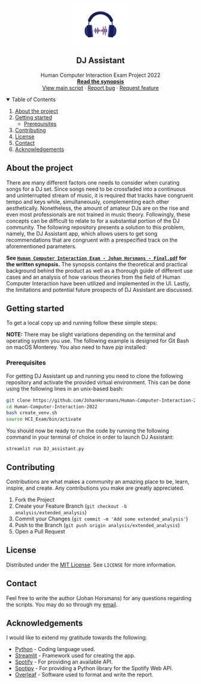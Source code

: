 <!-- PROJECT LOGO -->
<br />
<p align="center">
  <a href="https://github.com/JohanHorsmans/Human-Computer-Interaction-2022">
    <img src="README_images/DJA_ICON.png" alt="Logo" width="151.25" height="103">
  </a>

  <h2 align="center">DJ Assistant</h2>

  <p align="center">
    Human Computer Interaction Exam Project 2022
    <br />
    <a href="https://github.com/JohanHorsmans/Human-Computer-Interaction-2022/blob/master/Human%20Computer%20Interaction%20Exam%20-%20Johan%20Horsmans%20-%20Final.pdf"><strong>Read the synopsis</strong></a>
    <br />
    <a href="https://github.com/JohanHorsmans/Human-Computer-Interaction-2022/blob/master/DJ_assistant.py">View main script</a>
    ·
    <a href="https://github.com/JohanHorsmans/Human-Computer-Interaction-2022/issues">Report bug</a>
    ·
    <a href="https://github.com/JohanHorsmans/Human-Computer-Interaction-2022/issues">Request feature</a>
  </p>
</p>

<!-- TABLE OF CONTENTS -->
<details open="open">
  <summary>Table of Contents</summary>
  <ol>
    <li>
      <a href="#about-the-project">About the project</a>
    </li>
    <li>
      <a href="#getting-started">Getting started</a>
      <ul>
        <li><a href="#prerequisites">Prerequisites</a></li>
      </ul>
    </li>
    <li><a href="#contributing">Contributing</a></li>
    <li><a href="#license">License</a></li>
    <li><a href="#contact">Contact</a></li>
    <li><a href="#acknowledgements">Acknowledgements</a></li>
  </ol>
</details>


<!-- ABOUT THE PROJECT -->
## About the project
There are many different factors one needs to consider when curating songs for a DJ set. Since songs need to be crossfaded into a continuous and uninterrupted stream of music, it is required that tracks have congruent tempo and keys while, simultaneously, complementing
each other aesthetically. Nonetheless, the amount of amateur DJs are on the rise and even most professionals are not trained in music theory. Followingly, these concepts can be difficult to relate to for a substantial portion of the DJ community.
The following repository presents a solution to this problem, namely, the DJ Assistant app, which allows users to get song recommendations that are congruent with a prespecified track on the aforementioned parameters.

**See <a href="https://github.com/JohanHorsmans/Human-Computer-Interaction-2022/blob/master/Human%20Computer%20Interaction%20Exam%20-%20Johan%20Horsmans%20-%20Final.pdf">```Human Computer Interaction Exam - Johan Horsmans - Final.pdf```</a> for the written synopsis.** The synopsis contains the theoretical and practical background behind the product as well as a thorough guide of different use cases and an analysis of how various theories from the field of Human Computer Interaction have been utilized and implemented in the UI. Lastly, the limitations and potential future prospects of DJ Assistant are discussed.

<!-- GETTING STARTED -->
## Getting started

To get a local copy up and running follow these simple steps:

**NOTE:** There may be slight variations depending on the terminal and operating system you use.  The following example is designed for Git Bash on macOS Monterey. You also need to have _pip_ installed:

### Prerequisites
For getting DJ Assistant up and running you need to clone the following repository and activate the provided virtual environment. This can be done using the following lines in an unix-based bash:

```bash
git clone https://github.com/JohanHorsmans/Human-Computer-Interaction-2022.git
cd Human-Computer-Interaction-2022
bash create_venv.sh
source HCI_Exam/bin/activate
```

You should now be ready to run the code by running the following command in your terminal of choice in order to launch DJ Assistant:

```
streamlit run DJ_assistant.py
```

<!-- CONTRIBUTING -->
## Contributing

Contributions are what makes a community an amazing place to be, learn, inspire, and create. Any contributions you make are greatly appreciated.

1. Fork the Project
2. Create your Feature Branch (`git checkout -b analysis/extended_analysis`)
3. Commit your Changes (`git commit -m 'Add some extended_analysis'`)
4. Push to the Branch (`git push origin analysis/extended_analysis`)
5. Open a Pull Request

<!-- LICENSE -->
## License
Distributed under the [MIT License](https://opensource.org/licenses/MIT). See ```LICENSE``` for more information.

<!-- CONTACT -->
## Contact

Feel free to write the author (Johan Horsmans) for any questions regarding the scripts.
You may do so through my [email](mailto:201810219@post.au.dk).

<!-- ACKNOWLEDGEMENTS -->
## Acknowledgements
I would like to extend my gratitude towards the following:
* [Python](https://www.python.org/) - Coding language used.
* [Streamlit](https://docs.streamlit.io/) - Framework used for creating the app.
* [Spotify](https://www.spotify.com/us/) - For providing an available API.
* [Spotipy](https://spotipy.readthedocs.io/en/2.19.0/#) - For providing a Python library for the Spotify Web API.
* [Overleaf](https://www.overleaf.com/) - Software used to format and write the report.